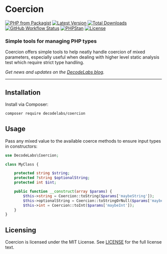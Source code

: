 # Coercion

[![PHP from Packagist](https://img.shields.io/packagist/php-v/decodelabs/coercion?style=flat)](https://packagist.org/packages/decodelabs/coercion)
[![Latest Version](https://img.shields.io/packagist/v/decodelabs/coercion.svg?style=flat)](https://packagist.org/packages/decodelabs/coercion)
[![Total Downloads](https://img.shields.io/packagist/dt/decodelabs/coercion.svg?style=flat)](https://packagist.org/packages/decodelabs/coercion)
[![GitHub Workflow Status](https://img.shields.io/github/actions/workflow/status/decodelabs/coercion/integrate.yml?branch=develop)](https://github.com/decodelabs/coercion/actions/workflows/integrate.yml)
[![PHPStan](https://img.shields.io/badge/PHPStan-enabled-44CC11.svg?longCache=true&style=flat)](https://github.com/phpstan/phpstan)
[![License](https://img.shields.io/packagist/l/decodelabs/coercion?style=flat)](https://packagist.org/packages/decodelabs/coercion)


### Simple tools for managing PHP types

Coercion offers simple tools to help neatly handle coercion of mixed parameters, especially useful when dealing with higher level static analysis test which require strict type handling.

_Get news and updates on the [DecodeLabs blog](https://blog.decodelabs.com)._

---


## Installation

Install via Composer:

```bash
composer require decodelabs/coercion
```

## Usage

Pass any mixed value to the available coerce methods to ensure input types in constructors:

```php
use DecodeLabs\Coercion;

class MyClass {

    protected string $string;
    protected ?string $optionalString;
    protected int $int;

    public function __construct(array $params) {
        $this->string = Coercion::toString($params['maybeString']);
        $this->optionalString = Coercion::toStringOrNull($params['maybeString']);
        $this->int = Coercion::toInt($params['maybeInt']);
    }
}
```

## Licensing
Coercion is licensed under the MIT License. See [LICENSE](./LICENSE) for the full license text.
